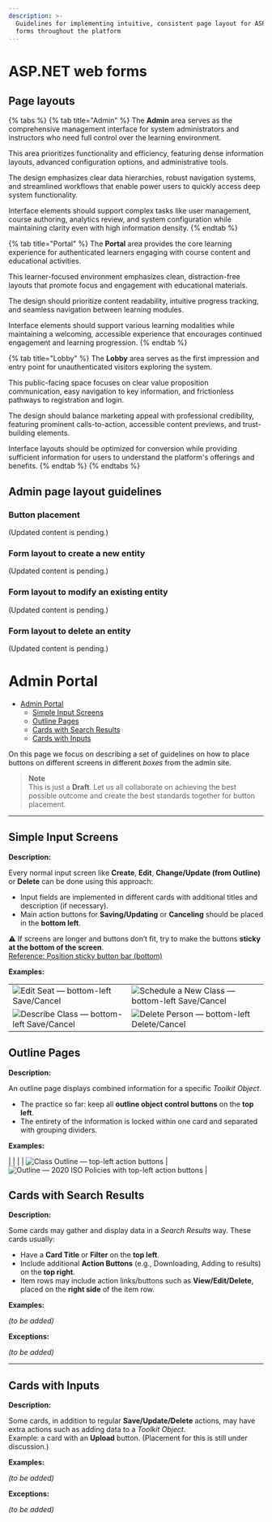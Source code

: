 ```yaml
---
description: >-
  Guidelines for implementing intuitive, consistent page layout for ASP.NET web
  forms throughout the platform
---
```


# ASP.NET web forms

## Page layouts

{% tabs %}
{% tab title="Admin" %}
The **Admin** area serves as the comprehensive management interface for system administrators and instructors who need full control over the learning environment.&#x20;

This area prioritizes functionality and efficiency, featuring dense information layouts, advanced configuration options, and administrative tools.&#x20;

The design emphasizes clear data hierarchies, robust navigation systems, and streamlined workflows that enable power users to quickly access deep system functionality.&#x20;

Interface elements should support complex tasks like user management, course authoring, analytics review, and system configuration while maintaining clarity even with high information density.
{% endtab %}

{% tab title="Portal" %}
The **Portal** area provides the core learning experience for authenticated learners engaging with course content and educational activities.&#x20;

This learner-focused environment emphasizes clean, distraction-free layouts that promote focus and engagement with educational materials.&#x20;

The design should prioritize content readability, intuitive progress tracking, and seamless navigation between learning modules.&#x20;

Interface elements should support various learning modalities while maintaining a welcoming, accessible experience that encourages continued engagement and learning progression.
{% endtab %}

{% tab title="Lobby" %}
The **Lobby** area serves as the first impression and entry point for unauthenticated visitors exploring the system.&#x20;

This public-facing space focuses on clear value proposition communication, easy navigation to key information, and frictionless pathways to registration and login.&#x20;

The design should balance marketing appeal with professional credibility, featuring prominent calls-to-action, accessible content previews, and trust-building elements.&#x20;

Interface layouts should be optimized for conversion while providing sufficient information for users to understand the platform's offerings and benefits.
{% endtab %}
{% endtabs %}

## Admin page layout guidelines

### Button placement

(Updated content is pending.)

### Form layout to create a new entity

(Updated content is pending.)

### Form layout to modify an existing entity

(Updated content is pending.)

### Form layout to delete an entity

(Updated content is pending.)

# Admin Portal

- [Admin Portal](#admin-portal)
  - [Simple Input Screens](#simple-input-screens)
  - [Outline Pages](#outline-pages)
  - [Cards with Search Results](#cards-with-search-results)
  - [Cards with Inputs](#cards-with-inputs)

On this page we focus on describing a set of guidelines on how to place buttons on different screens in different *boxes* from the admin site.

> **Note**  
> This is just a **Draft**. Let us all collaborate on achieving the best possible outcome and create the best standards together for button placement.

---

## Simple Input Screens

**Description:**

Every normal input screen like **Create**, **Edit**, **Change/Update (from Outline)** or **Delete** can be done using this approach:  
- Input fields are implemented in different cards with additional titles and description (if necessary).  
- Main action buttons for **Saving/Updating** or **Canceling** should be placed in the **bottom left**.

⚠️ If screens are longer and buttons don’t fit, try to make the buttons **sticky at the bottom of the screen**.  
[Reference: Position sticky button bar (bottom)](https://codepen.io/jaakritso/pen/zMXRaw)

**Examples:**

| | |
|---|---|
| ![Edit Seat — bottom-left Save/Cancel](https://github.com/user-attachments/assets/54583a6f-9a36-4a9e-9a3a-b1607c4f8c29) | ![Schedule a New Class — bottom-left Save/Cancel](https://github.com/user-attachments/assets/3947dbb0-9449-4abd-b84e-bda3e912ba41) |
| ![Describe Class — bottom-left Save/Cancel](https://github.com/user-attachments/assets/af93fba0-142d-484c-87bf-251f60eb87dd) | ![Delete Person — bottom-left Delete/Cancel](https://github.com/user-attachments/assets/c597d148-d60e-497e-b652-3eecffd289dc) |


## Outline Pages

**Description:**

An outline page displays combined information for a specific *Toolkit Object*.  
- The practice so far: keep all **outline object control buttons** on the **top left**.  
- The entirety of the information is locked within one card and separated with grouping dividers.

**Examples:**

| | |
| ![Class Outline — top-left action buttons](https://github.com/user-attachments/assets/45c1c5bc-06f8-439f-bdf8-86358a5cbb47) | ![Outline — 2020 ISO Policies with top-left action buttons](https://github.com/user-attachments/assets/9deaf45e-5aa3-405e-9148-004ccb7d8b58) |


## Cards with Search Results

**Description:**

Some cards may gather and display data in a *Search Results* way. These cards usually:  
- Have a **Card Title** or **Filter** on the **top left**.  
- Include additional **Action Buttons** (e.g., Downloading, Adding to results) on the **top right**.  
- Item rows may include action links/buttons such as **View/Edit/Delete**, placed on the **right side** of the item row.

**Examples:**

*(to be added)*

**Exceptions:**

*(to be added)*

---

## Cards with Inputs

**Description:**

Some cards, in addition to regular **Save/Update/Delete** actions, may have extra actions such as adding data to a *Toolkit Object*.  
Example: a card with an **Upload** button. (Placement for this is still under discussion.)

**Examples:**

*(to be added)*

**Exceptions:**

*(to be added)*
